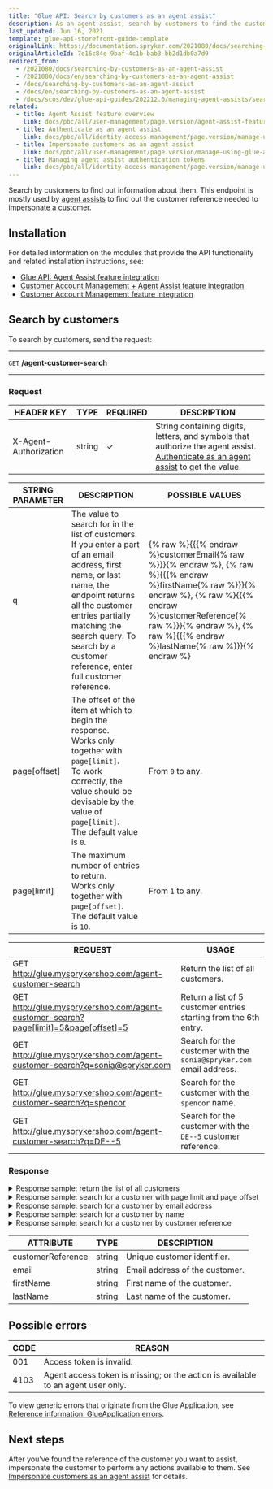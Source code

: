 ```yaml
---
title: "Glue API: Search by customers as an agent assist"
description: As an agent assist, search by customers to find the customer reference you want to impersonate.
last_updated: Jun 16, 2021
template: glue-api-storefront-guide-template
originalLink: https://documentation.spryker.com/2021080/docs/searching-by-customers-as-an-agent-assist
originalArticleId: 7e16c84e-9baf-4c1b-bab3-bb2d1db0a7d9
redirect_from:
  - /2021080/docs/searching-by-customers-as-an-agent-assist
  - /2021080/docs/en/searching-by-customers-as-an-agent-assist
  - /docs/searching-by-customers-as-an-agent-assist
  - /docs/en/searching-by-customers-as-an-agent-assist
  - /docs/scos/dev/glue-api-guides/202212.0/managing-agent-assists/searching-by-customers-as-an-agent-assist.html
related:
  - title: Agent Assist feature overview
    link: docs/pbc/all/user-management/page.version/agent-assist-feature-overview.html
  - title: Authenticate as an agent assist
    link: docs/pbc/all/identity-access-management/page.version/manage-using-glue-api/glue-api-authenticate-as-an-agent-assist.html
  - title: Impersonate customers as an agent assist
    link: docs/pbc/all/user-management/page.version/manage-using-glue-api/glue-api-impersonate-customers-as-an-agent-assist.html
  - title: Managing agent assist authentication tokens
    link: docs/pbc/all/identity-access-management/page.version/manage-using-glue-api/glue-api-manage-agent-assist-authentication-tokens.html
---
```



Search by customers to find out information about them. This endpoint is mostly used by [agent assists](/docs/pbc/all/user-management/{{page.version}}/agent-assist-feature-overview.html) to find out the customer reference needed to [impersonate a customer](/docs/pbc/all/user-management/{{page.version}}/manage-using-glue-api/glue-api-impersonate-customers-as-an-agent-assist.html#impersonate-a-customer).

## Installation

For detailed information on the modules that provide the API functionality and related installation instructions, see:
* [Glue API: Agent Assist feature integration](/docs/pbc/all/user-management/{{page.version}}/install-and-upgrade/install-the-agent-assist-glue-api.html)
* [Customer Account Management + Agent Assist feature integration](/docs/scos/dev/feature-integration-guides/{{page.version}}/customer-account-management-agent-assist-feature-integration.html)
* [Customer Account Management feature integration](/docs/scos/dev/feature-integration-guides/{{page.version}}/customer-account-management-feature-integration.html)

## Search by customers

To search by customers, send the request:

***
`GET` **/agent-customer-search**
***

### Request

| HEADER KEY | TYPE | REQUIRED | DESCRIPTION |
| --- | --- | --- | --- |
| X-Agent-Authorization | string | ✓ |  String containing digits, letters, and symbols that authorize the agent assist. [Authenticate as an agent assist](/docs/pbc/all/identity-access-management/{{page.version}}/manage-using-glue-api/glue-api-authenticate-as-an-agent-assist.html#authenticate-as-an-agent-assist) to get the value.  |



| STRING PARAMETER | DESCRIPTION | POSSIBLE VALUES |
| --- | --- | --- |
| q | The value to search for in the list of customers. If you enter a part of an email address, first name, or last name, the endpoint returns all the customer entries partially matching the search query. To search by a customer reference, enter full customer reference. | {% raw %}{{{% endraw %}customerEmail{% raw %}}}{% endraw %}, {% raw %}{{{% endraw %}firstName{% raw %}}}{% endraw %}, {% raw %}{{{% endraw %}customerReference{% raw %}}}{% endraw %}, {% raw %}{{{% endraw %}lastName{% raw %}}}{% endraw %} |
| page[offset] | The offset of the item at which to begin the response. <br> Works only together with `page[limit]`. <br> To work correctly, the value should be devisable by the value of `page[limit]`. <br> The default value is `0`.  | From `0` to any. |
| page[limit] | The maximum number of entries to return. <br> Works only together with `page[offset]`. <br> The default value is `10`. | From `1` to any. |

| REQUEST | USAGE |
| --- | --- |
| GET http://glue.mysprykershop.com/agent-customer-search | Return the list of all customers. |
| GET http://glue.mysprykershop.com/agent-customer-search?page[limit]=5&page[offset]=5 | Return a list of 5 customer entries starting from the 6th entry. |
| GET http://glue.mysprykershop.com/agent-customer-search?q=sonia@spryker.com | Search for the customer with the `sonia@spryker.com` email address. |
| GET http://glue.mysprykershop.com/agent-customer-search?q=spencor | Search for the customer with the `spencor` name. |
| GET http://glue.mysprykershop.com/agent-customer-search?q=DE--5 | Search for the customer with the `DE--5` customer reference. |

### Response

<details><summary markdown='span'>Response sample: return the list of all customers</summary>

```json
{
    "data": [
        {
            "type": "agent-customer-search",
            "id": null,
            "attributes": {
                "customers": [
                    {
                        "customerReference": "DE--1",
                        "email": "spencor.hopkin@spryker.com",
                        "firstName": "Spencor",
                        "lastName": "Hopkin"
                    },
                    {
                        "customerReference": "DE--2",
                        "email": "maria.williams@spryker.com",
                        "firstName": "Maria",
                        "lastName": "Williams"
                    },
                    {
                        "customerReference": "DE--3",
                        "email": "maggie.may@spryker.com",
                        "firstName": "Maggie",
                        "lastName": "May"
                    },
                    {
                        "customerReference": "DE--4",
                        "email": "bill.martin@spryker.com",
                        "firstName": "Bill",
                        "lastName": "Martin"
                    },
                    {
                        "customerReference": "DE--5",
                        "email": "george.freeman@spryker.com",
                        "firstName": "George",
                        "lastName": "Freeman"
                    },
                    {
                        "customerReference": "DE--6",
                        "email": "henry.tudor@spryker.com",
                        "firstName": "Henry",
                        "lastName": "Tudor"
                    },
                    {
                        "customerReference": "DE--7",
                        "email": "anne.boleyn@spryker.com",
                        "firstName": "Anne",
                        "lastName": "Boleyn"
                    },
                    {
                        "customerReference": "DE--8",
                        "email": "andrew@ottom.de",
                        "firstName": "Andrew",
                        "lastName": "Wedner"
                    },
                    {
                        "customerReference": "DE--9",
                        "email": "Ahill@ottom.de",
                        "firstName": "Ahill",
                        "lastName": "Grant"
                    },
                    {
                        "customerReference": "DE--10",
                        "email": "Alexa@ottom.de",
                        "firstName": "Alexa",
                        "lastName": "Simons"
                    }
                ]
            },
            "links": {
                "self": "http://glue.mysprykershop.com/agent-customer-search"
            }
        }
    ],
    "links": {
        "self": "http://glue.mysprykershop.com/agent-customer-search",
        "last": "http://glue.mysprykershop.com/agent-customer-search?page[offset]=20&page[limit]=10",
        "first": "http://glue.mysprykershop.com/agent-customer-search?page[offset]=0&page[limit]=10",
        "next": "http://glue.mysprykershop.com/agent-customer-search?page[offset]=10&page[limit]=10"
    }
}
```
</details>

<details><summary markdown='span'>Response sample: search for a customer with page limit and page offset</summary>

```json
{
    "data": [
        {
            "type": "agent-customer-search",
            "id": null,
            "attributes": {
                "customers": [
                    {
                        "customerReference": "DE--6",
                        "email": "henry.tudor@spryker.com",
                        "firstName": "Henry",
                        "lastName": "Tudor"
                    },
                    {
                        "customerReference": "DE--7",
                        "email": "anne.boleyn@spryker.com",
                        "firstName": "Anne",
                        "lastName": "Boleyn"
                    },
                    {
                        "customerReference": "DE--8",
                        "email": "andrew@ottom.de",
                        "firstName": "Andrew",
                        "lastName": "Wedner"
                    },
                    {
                        "customerReference": "DE--9",
                        "email": "Ahill@ottom.de",
                        "firstName": "Ahill",
                        "lastName": "Grant"
                    },
                    {
                        "customerReference": "DE--10",
                        "email": "Alexa@ottom.de",
                        "firstName": "Alexa",
                        "lastName": "Simons"
                    }
                ]
            },
            "links": {
                "self": "http://glue.mysprykershop.com/agent-customer-search?page[offset]=5&page[limit]=5"
            }
        }
    ],
    "links": {
        "self": "http://glue.mysprykershop.com/agent-customer-search?page[offset]=5&page[limit]=5",
        "last": "http://glue.mysprykershop.com/agent-customer-search?page[offset]=25&page[limit]=5",
        "first": "http://glue.mysprykershop.com/agent-customer-search?page[offset]=0&page[limit]=5",
        "prev": "http://glue.mysprykershop.com/agent-customer-search?page[offset]=0&page[limit]=5",
        "next": "http://glue.mysprykershop.com/agent-customer-search?page[offset]=10&page[limit]=5"
    }
}
```
</details>

<details><summary markdown='span'>Response sample: search for a customer by email address</summary>

```json
{
    "data": [
        {
            "type": "agent-customer-search",
            "id": null,
            "attributes": {
                "customers": [
                    {
                        "customerReference": "DE--21",
                        "email": "sonia@spryker.com",
                        "firstName": "Sonia",
                        "lastName": "Wagner"
                    }
                ]
            },
            "links": {
                "self": "http://glue.mysprykershop.com/agent-customer-search?q=sonia@spryker.com"
            }
        }
    ],
    "links": {
        "self": "http://glue.mysprykershop.com/agent-customer-search?q=sonia@spryker.com",
        "last": "http://glue.mysprykershop.com/agent-customer-search?q=sonia@spryker.com&page[offset]=0&page[limit]=10",
        "first": "http://glue.mysprykershop.com/agent-customer-search?q=sonia@spryker.com&page[offset]=0&page[limit]=10"
    }
}    
```
</details>

<details><summary markdown='span'>Response sample: search for a customer by name</summary>

```json
 {
    "data": [
        {
            "type": "agent-customer-search",
            "id": null,
            "attributes": {
                "customers": [
                    {
                        "customerReference": "DE--1",
                        "email": "spencor.hopkin@spryker.com",
                        "firstName": "Spencor",
                        "lastName": "Hopkin"
                    }
                ]
            },
            "links": {
                "self": "http://glue.mysprykershop.com/agent-customer-search?q=spencor"
            }
        }
    ],
    "links": {
        "self": "http://glue.mysprykershop.com/agent-customer-search?q=spencor",
        "last": "http://glue.mysprykershop.com/agent-customer-search?q=spencor&page[offset]=0&page[limit]=10",
        "first": "http://glue.mysprykershop.com/agent-customer-search?q=spencor&page[offset]=0&page[limit]=10"
    }
}   
```
</details>

<details><summary markdown='span'>Response sample: search for a customer by customer reference</summary>

```json
{
    "data": [
        {
            "type": "agent-customer-search",
            "id": null,
            "attributes": {
                "customers": [
                    {
                        "customerReference": "DE--5",
                        "email": "george.freeman@spryker.com",
                        "firstName": "George",
                        "lastName": "Freeman"
                    }
                ]
            },
            "links": {
                "self": "http://glue.mysprykershop.com/agent-customer-search?q=de--5"
            }
        }
    ],
    "links": {
        "self": "http://glue.mysprykershop.com/agent-customer-search?q=de--5",
        "last": "http://glue.mysprykershop.com/agent-customer-search?q=de--5&page[offset]=0&page[limit]=10",
        "first": "http://glue.mysprykershop.com/agent-customer-search?q=de--5&page[offset]=0&page[limit]=10"
    }
}    
```
</details>

| ATTRIBUTE | TYPE | DESCRIPTION |
| --- | --- | --- |
| customerReference | string | Unique customer identifier. |
| email | string | Email address of the customer. |
| firstName | string | First name of the customer. |
| lastName | string | Last name of the customer. |

## Possible errors

| CODE  | REASON |
| --- | --- |
| 001 | Access token is invalid.|
| 4103 | Agent access token is missing; or the action is available to an agent user only.|

To view generic errors that originate from the Glue Application, see [Reference information: GlueApplication errors](/docs/scos/dev/glue-api-guides/{{page.version}}/reference-information-glueapplication-errors.html).

## Next steps

After you’ve found the reference of the customer you want to assist, impersonate the customer to perform any actions available to them. See [Impersonate customers as an agent assist](/docs/pbc/all/user-management/{{page.version}}/manage-using-glue-api/glue-api-impersonate-customers-as-an-agent-assist.html) for details.
